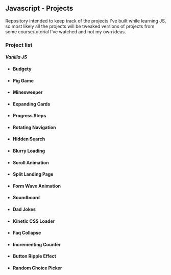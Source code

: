 ## Javascript - Projects

Repository intended to keep track of the projects I've built while learning JS, so most likely all the projects will be tweaked versions of projects from some course/tutorial I've watched and not my own ideas.

### **Project list**

#### _Vanilla JS_

- #### Budgety
- #### Pig Game
- #### Minesweeper
- #### Expanding Cards
- #### Progress Steps
- #### Rotating Navigation
- #### Hidden Search
- #### Blurry Loading
- #### Scroll Animation
- #### Split Landing Page
- #### Form Wave Animation
- #### Soundboard
- #### Dad Jokes
- #### Kinetic CSS Loader
- #### Faq Collapse
- #### Incrementing Counter
- #### Button Ripple Effect
- #### Random Choice Picker
